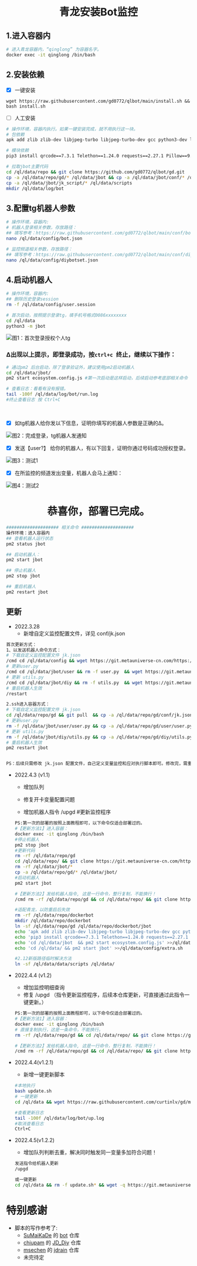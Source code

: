 



<h1 align="center">
  青龙安装Bot监控
  <br>
</h1>


## 1.进入容器内

``` bash
# 进入青龙容器内，“qinglong” 为容器名字。
docker exec -it qinglong /bin/bash
```

## 2.安装依赖

- [x] 一键安装

```
wget https://raw.githubusercontent.com/gd0772/qlbot/main/install.sh && bash install.sh
```

- [ ] 人工安装

``` bash
# 操作环境，容器内执行。如果一键安装完成，就不用执行这一块。
# 包依赖
apk add zlib zlib-dev libjpeg-turbo libjpeg-turbo-dev gcc python3-dev libffi-dev musl-dev linux-headers nano

# 模块依赖
pip3 install qrcode==7.3.1 Telethon==1.24.0 requests==2.27.1 Pillow==9.0.0 python-socks==1.2.4 async_timeout==4.0.2 prettytable==3.0.0

# 拉取jbot主要代码
cd /ql/data/repo && git clone https://github.com/gd0772/qlbot/gd.git
cp -a /ql/data/repo/gd/* /ql/data/jbot && cp -a /ql/data/jbot/conf/* /ql/data/config 
cp -a /ql/data/jbot/jk_script/* /ql/data/scripts
mkdir /ql/data/log/bot

```



## 3.配置tg机器人参数

```bash
# 操作环境，容器内:
# 机器人登录相关参数，存放路径：
## 填写参考：https://raw.githubusercontent.com/gd0772/qlbot/main/conf/bot.json
nano /ql/data/config/bot.json

# 监控频道相关参数，存放路径：
## 填写参考：https://raw.githubusercontent.com/gd0772/qlbot/main/conf/diybotset.json
nano /ql/data/config/diybotset.json

```



## 4.启动机器人

```bash
# 操作环境，容器内:
## 删除历史登录session
rm -f /ql/data/config/user.session

# 首次启动，按照提示登录tg，填手机号格式0086xxxxxxxx
cd /ql/data
python3 -m jbot

```

![图1：首次登录授权个人tg](https://raw.githubusercontent.com/gd0772/qlbot/main/img/p1.png)

### ∆出现以上提示，即登录成功，按`ctrl+c `终止，继续以下操作：

```bash
# 通过pm2 后台启动，除了登录验证外，建议使用pm2启动机器人
cd /ql/data/jbot/
pm2 start ecosystem.config.js #第一次启动是这样启动，后续启动参考底部相关命令

# 查看日志：看看有没有报错。
tail -100f /ql/data/log/bot/run.log
#终止查看日志 按 Ctrl+C


```

​																

- [x] 如tg机器人给你发以下信息，证明你填写的机器人参数是正确的∆。

![图2：完成登录，tg机器人发通知](https://raw.githubusercontent.com/gd0772/qlbot/main/img/p2.png)

- [x] 发送【user?】 给你的机器人，有以下回复，证明你通过号码成功授权登录。

![图3：测试1](https://raw.githubusercontent.com/gd0772/qlbot/main/img/p3.png)

- [x] 在所监控的频道发出变量，机器人会马上通知：

![图4：测试2](https://raw.githubusercontent.com/gd0772/qlbot/main/img/p4.png)



<h1 align="center">
  恭喜你，部署已完成。
  <br>
</h1>






```bash
#################### 相关命令 ####################
操作环境：进入容器内
## 查看机器人运行状态
pm2 status jbot

## 启动机器人：
pm2 start jbot

## 停止机器人
pm2 stop jbot

## 重启机器人
pm2 restart jbot

```



## 更新 

- 2022.3.28 
  - 新增自定义监控配置文件，详见 conf/jk.json

```bash
首次更新方式：
1、以发送机器人命令方式：
# 下载自定义监控配置文件 jk.json
/cmd cd /ql/data/config && wget https://git.metauniverse-cn.com/https://raw.githubusercontent.com/curtinlv/gd/main/conf/jk.json
# 更新user.py
/cmd cd /ql/data/jbot/user && rm -f user.py  && wget https://git.metauniverse-cn.com/https://raw.githubusercontent.com/curtinlv/gd/main/user/user.py
# 更新 utils.py
/cmd cd /ql/data/jbot/diy && rm -f utils.py  && wget https://git.metauniverse-cn.com/https://raw.githubusercontent.com/curtinlv/gd/main/diy/utils.py
# 重启机器人生效
/restart

2.ssh进入容器方式：
# 下载自定义监控配置文件 jk.json
cd /ql/data/repo/gd && git pull  && cp -a /ql/data/repo/gd/conf/jk.json /ql/data/config
# 更新user.py
rm -f /ql/data/jbot/user/user.py && cp -a /ql/data/repo/gd/user/user.py /ql/data/jbot/user/user.py
# 更新 utils.py
rm -f /ql/data/jbot/diy/utils.py && cp -a /ql/data/repo/gd/diy/utils.py /ql/data/jbot/diy/utils.py
# 重启机器人生效
pm2 restart jbot


PS：后续只需修改 jk.json 配置文件，自己定义变量监控和应对执行脚本即可。修改完，需重启机器人生效。


```

* 2022.4.3  (v1.1)

  - 增加队列

  - 修复开卡变量配置问题
  - 增加机器人指令 /upgd  #更新监控程序

  ```bash
  PS:第一次的部署的按照上面教程即可，以下命令仅适合部署过的。
  #【更新方法1】进入容器：
  docker exec -it qinglong /bin/bash
  #停止机器人
  pm2 stop jbot
  #更新代码
  rm -rf /ql/data/repo/gd
  cd /ql/data/repo/ && git clone https://git.metauniverse-cn.com/https://github.com/curtinlv/gd.git
  rm -rf /ql/data/jbot/*
  cp -a /ql/data/repo/gd/* /ql/data/jbot/
  #启动机器人
  pm2 start jbot
  
  #【更新方法2】发给机器人指令, 这是一行命令，整行复制，不能换行！
  /cmd rm -rf /ql/data/repo/gd && cd /ql/data/repo/ && git clone https://git.metauniverse-cn.com/https://github.com/curtinlv/gd.git && pm2 stop jbot ; rm -rf /ql/data/jbot/* && cp -a /ql/data/repo/gd/* /ql/data/jbot/ ; pm2 start jbot
  
  #适配青龙，以防重启后失效
  rm -rf /ql/data/repo/dockerbot
  mkdir /ql/data/repo/dockerbot
  ln -sf /ql/data/repo/gd /ql/data/repo/dockerbot/jbot
  echo 'apk add zlib zlib-dev libjpeg-turbo libjpeg-turbo-dev gcc python3-dev libffi-dev musl-dev linux-headers' >>/ql/data/config/extra.sh
  echo 'pip3 install qrcode==7.3.1 Telethon==1.24.0 requests==2.27.1 Pillow==9.0.0 python-socks==1.2.4 async_timeout==4.0.2 prettytable==3.0.0' >>/ql/data/config/extra.sh
  echo 'cd /ql/data/jbot  && pm2 start ecosystem.config.js' >>/ql/data/config/extra.sh
  echo 'cd /ql/data/ && pm2 start jbot' >>/ql/data/config/extra.sh
  
  #2.12新版路径临时解决方法
  ln -sf /ql/data/data/scripts /ql/data/
  
  ```


* 2022.4.4 (v1.2)

  * 增加监控明细查询
  * 修复 /upgd （指令更新监控程序，后续本仓库更新，可直接通过此指令一键更新。）

  ```bash
  PS:第一次的部署的按照上面教程即可，以下命令仅适合部署过的。
  #【更新方法1】进入容器：
  docker exec -it qinglong /bin/bash
  # 直接复制执行，这是一条命令，不能换行。
  rm -rf /ql/data/repo/gd && cd /ql/data/repo/ && git clone https://git.metauniverse-cn.com/https://github.com/curtinlv/gd.git && pm2 stop jbot ; rm -rf /ql/data/jbot/* && cp -a /ql/data/repo/gd/* /ql/data/jbot/ ; pm2 start jbot
  
  #【更新方法2】发给机器人指令, 这是一行命令，整行复制，不能换行！
  /cmd rm -rf /ql/data/repo/gd && cd /ql/data/repo/ && git clone https://git.metauniverse-cn.com/https://github.com/curtinlv/gd.git && pm2 stop jbot ; rm -rf /ql/data/jbot/* && cp -a /ql/data/repo/gd/* /ql/data/jbot/ ; pm2 start jbot
  
  ```

* 2022.4.4(v1.2.1)

  * 新增一键更新脚本

  ```bash
  #本地执行
  bash update.sh
  # 一键更新
  cd /ql/data && wget https://raw.githubusercontent.com/curtinlv/gd/main/update.sh && nohup bash update.sh 2>&1 >/ql/data/log/bot/up.log &
  
  #查看更新日志
  tail -100f /ql/data/log/bot/up.log
  #取消查看日志
  Ctrl+C
  ```

* 2022.4.5(v1.2.2)

  * 增加队列判断去重，解决同时触发同一变量多加符合问题！

  ```bash
  发送指令给机器人更新
  /upgd
  
  或一键更新
  cd /ql/data && rm -f update.sh* && wget -q https://git.metauniverse-cn.com/https://raw.githubusercontent.com/curtinlv/gd/main/update.sh && nohup bash update.sh 2>&1 >/ql/data/log/bot/up.log &
  ```

  

# 特别感谢
- 脚本的写作参考了:
  - [SuMaiKaDe](https://github.com/SuMaiKaDe) 的 [bot](https://github.com/SuMaiKaDe/bot) 仓库
  - [chiupam](https://github.com/chiupam) 的 [JD_Diy](https://github.com/chiupam/JD_Diy) 仓库
  - [msechen](https://github.com/msechen) 的 [jdrain](https://github.com/msechen/jdrain) 仓库
  - 未完待定
